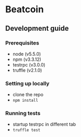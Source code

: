 # Beatcoin


## Development guide

### Prerequisites

- node (v5.5.0)
- npm (v3.3.12)
- testrpc (v3.0.0)
- truffle (v2.1.0)

### Setting up locally

- clone the repo
- `npm install`

### Running tests

- startup testrpc in different tab
- `truffle test`
